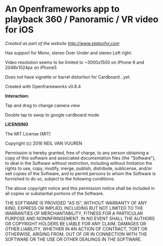 An Openframeworks app to playback 360 / Panoramic / VR video for iOS
====================================================================


*Created as part of the website http://www.stateofvr.com*



Has support for Mono, stereo Over Under and stereo Left right.



Video resolution seems to be limited to ~3000x1500 on iPhone 6 and
2048x1024px on iPhone5


Does not have vignette or barrel distortion for Cardboard…yet.



Created with Openframeworks v0.8.4



**Interaction:**


Tap and drag to change camera view


Double tap to swop to google cardboard mode

**LICENSING**

The MIT License (MIT)

Copyright (c) 2016 NEIL VAN VUUREN

Permission is hereby granted, free of charge, to any person obtaining a copy
of this software and associated documentation files (the "Software"), to deal
in the Software without restriction, including without limitation the rights
to use, copy, modify, merge, publish, distribute, sublicense, and/or sell
copies of the Software, and to permit persons to whom the Software is
furnished to do so, subject to the following conditions:

The above copyright notice and this permission notice shall be included in all
copies or substantial portions of the Software.

THE SOFTWARE IS PROVIDED "AS IS", WITHOUT WARRANTY OF ANY KIND, EXPRESS OR
IMPLIED, INCLUDING BUT NOT LIMITED TO THE WARRANTIES OF MERCHANTABILITY,
FITNESS FOR A PARTICULAR PURPOSE AND NONINFRINGEMENT. IN NO EVENT SHALL THE
AUTHORS OR COPYRIGHT HOLDERS BE LIABLE FOR ANY CLAIM, DAMAGES OR OTHER
LIABILITY, WHETHER IN AN ACTION OF CONTRACT, TORT OR OTHERWISE, ARISING FROM,
OUT OF OR IN CONNECTION WITH THE SOFTWARE OR THE USE OR OTHER DEALINGS IN THE
SOFTWARE.

